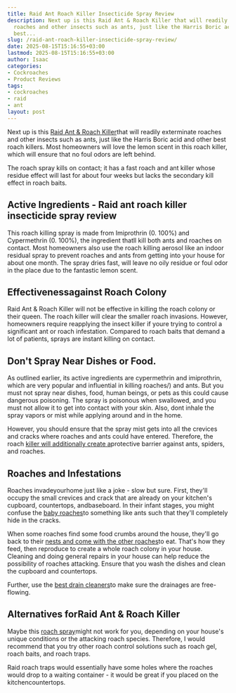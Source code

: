 ```yaml
---
title: Raid Ant Roach Killer Insecticide Spray Review
description: Next up is this Raid Ant & Roach Killer that will readily exterminate
  roaches and other insects such as ants, just like the Harris Boric acid and other
  best...
slug: /raid-ant-roach-killer-insecticide-spray-review/
date: 2025-08-15T15:16:55+03:00
lastmod: 2025-08-15T15:16:55+03:00
author: Isaac
categories:
- Cockroaches
- Product Reviews
tags:
- cockroaches
- raid
- ant
layout: post
---
```

Next up is this [Raid Ant & Roach Killer](https://hpd.nlm.nih.gov/cgi-bin/household/brands?tbl=brands&id=19001023)that will readily exterminate roaches and other insects such as ants, just like the Harris Boric acid and other best roach killers. Most homeowners will love the lemon scent in this roach killer, which will ensure that no foul odors are left behind.

The roach spray kills on contact; it has a fast roach and ant killer whose residue effect will last for about four weeks but lacks the secondary kill effect in roach baits.

##  Active Ingredients - Raid ant roach killer insecticide spray review

This roach killing spray is made from Imiprothrin (0. 100%) and Cypermethrin (0. 100%), the ingredient thatll kill both ants and roaches on contact. Most homeowners also use the roach killing aerosol like an indoor residual spray to prevent roaches and ants from getting into your house for about one month. The spray dries fast, will leave no oily residue or foul odor in the place due to the fantastic lemon scent.

##  Effectivenessagainst Roach Colony

Raid Ant & Roach Killer will not be effective in killing the roach colony or their queen. The roach killer will clear the smaller roach invasions. However, homeowners require reapplying the insect killer if youre trying to control a significant ant or roach infestation. Compared to roach baits that demand a lot of patients, sprays are instant killing on contact.

##  Don't Spray Near Dishes or Food.

As outlined earlier, its active ingredients are cypermethrin and imiprothrin, which are very popular and influential in killing roaches/) and ants. But you must not spray near dishes, food, human beings, or pets as this could cause dangerous poisoning. The spray is poisonous when swallowed, and you must not allow it to get into contact with your skin. Also, dont inhale the spray vapors or mist while applying around and in the home.

However, you should ensure that the spray mist gets into all the crevices and cracks where roaches and ants could have entered. Therefore, the roach [killer will additionally create a](https://pestpolicy.com/best-fire-[ant](https://pestpolicy.com/ant-control-in-bellingham/)-killer-for-lawns/)protective barrier against ants, spiders, and roaches.

##  Roaches and Infestations

Roaches invadeyourhome just like a joke - slow but sure. First, they'll occupy the small crevices and crack that are already on your kitchen's cupboard, countertops, andbaseboard. In their infant stages, you might confuse the [baby roaches](https://pestpolicy.com/what-do-baby-roaches-look-like//)to something like ants such that they'll completely hide in the cracks.

When some roaches find some food crumbs around the house, they'll go back to their [nests and come with the other roaches](https://pestpolicy.com/how-to-find-a-roach-nest/)to eat. That's how they feed, then reproduce to create a whole roach colony in your house. Cleaning and doing general repairs in your house can help reduce the possibility of roaches attacking. Ensure that you wash the dishes and clean the cupboard and countertops.

Further, use the [best drain cleaners](https://pestpolicy.com/best-drain-cleaner//)to make sure the drainages are free-flowing.

##  Alternatives forRaid Ant & Roach Killer

Maybe this [roach spray](https://pestpolicy.com/bengal-roach-spray-review/)might not work for you, depending on your house's unique conditions or the attacking roach species. Therefore, I would recommend that you try other roach control solutions such as roach gel, roach baits, and roach traps.

Raid roach traps would essentially have some holes where the roaches would drop to a waiting container - it would be great if you placed on the kitchencountertops.
